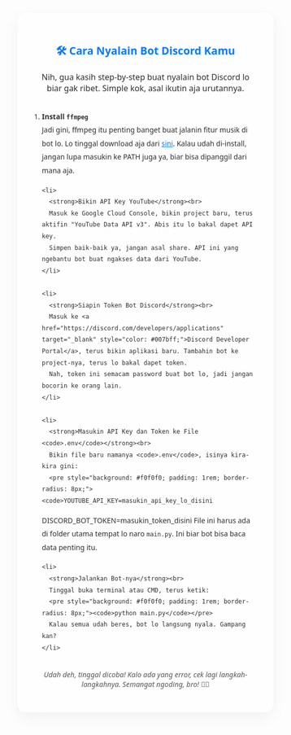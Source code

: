 <!-- Setup Bot Discord - Gaya Santai Anak SMK -->
<section style="font-family: 'Segoe UI', sans-serif; padding: 2rem; max-width: 800px; margin: auto; background: #fefefe; border-radius: 16px; box-shadow: 0 10px 30px rgba(0,0,0,0.05); color: #2d2d2d;">
  <h2 style="text-align: center; color: #007bff; margin-bottom: 1.2rem;">🛠️ Cara Nyalain Bot Discord Kamu</h2>
  <p style="font-size: 1rem; text-align: center; margin-bottom: 2rem;">
    Nih, gua kasih step-by-step buat nyalain bot Discord lo biar gak ribet. Simple kok, asal ikutin aja urutannya.
  </p>

  <ol style="line-height: 1.9; padding-left: 1rem;">
    <li>
      <strong>Install <code>ffmpeg</code></strong><br>
      Jadi gini, ffmpeg itu penting banget buat jalanin fitur musik di bot lo. Lo tinggal download aja dari 
      <a href="https://ffmpeg.org/download.html" target="_blank" style="color: #007bff;">sini</a>.  
      Kalau udah di-install, jangan lupa masukin ke PATH juga ya, biar bisa dipanggil dari mana aja.
    </li>

    <li>
      <strong>Bikin API Key YouTube</strong><br>
      Masuk ke Google Cloud Console, bikin project baru, terus aktifin "YouTube Data API v3". Abis itu lo bakal dapet API key.  
      Simpen baik-baik ya, jangan asal share. API ini yang ngebantu bot buat ngakses data dari YouTube.
    </li>

    <li>
      <strong>Siapin Token Bot Discord</strong><br>
      Masuk ke <a href="https://discord.com/developers/applications" target="_blank" style="color: #007bff;">Discord Developer Portal</a>, terus bikin aplikasi baru. Tambahin bot ke project-nya, terus lo bakal dapet token.  
      Nah, token ini semacam password buat bot lo, jadi jangan bocorin ke orang lain.
    </li>

    <li>
      <strong>Masukin API Key dan Token ke File <code>.env</code></strong><br>
      Bikin file baru namanya <code>.env</code>, isinya kira-kira gini:
      <pre style="background: #f0f0f0; padding: 1rem; border-radius: 8px;"><code>YOUTUBE_API_KEY=masukin_api_key_lo_disini
DISCORD_BOT_TOKEN=masukin_token_disini</code></pre>
      File ini harus ada di folder utama tempat lo naro <code>main.py</code>. Ini biar bot bisa baca data penting itu.
    </li>

    <li>
      <strong>Jalankan Bot-nya</strong><br>
      Tinggal buka terminal atau CMD, terus ketik:
      <pre style="background: #f0f0f0; padding: 1rem; border-radius: 8px;"><code>python main.py</code></pre>
      Kalau semua udah beres, bot lo langsung nyala. Gampang kan?
    </li>
  </ol>

  <p style="text-align: center; margin-top: 2rem; font-style: italic; color: #555;">
    Udah deh, tinggal dicoba! Kalo ada yang error, cek lagi langkah-langkahnya. Semangat ngoding, bro! 💪✨
  </p>
</section>
